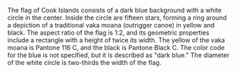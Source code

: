 The flag of Cook Islands consists of a dark blue background with a white circle in the center. Inside the circle are fifteen stars, forming a ring around a depiction of a traditional vaka moana (outrigger canoe) in yellow and black. The aspect ratio of the flag is 1:2, and its geometric properties include a rectangle with a height of twice its width. The yellow of the vaka moana is Pantone 116 C, and the black is Pantone Black C. The color code for the blue is not specified, but it is described as "dark blue." The diameter of the white circle is two-thirds the width of the flag.